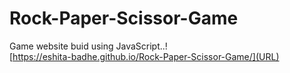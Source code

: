 # Rock-Paper-Scissor-Game
Game website buid using JavaScript..!
<br>
 [https://eshita-badhe.github.io/Rock-Paper-Scissor-Game/](URL)
